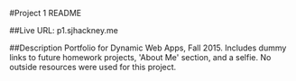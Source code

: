 #Project 1 README

##Live URL: p1.sjhackney.me

##Description
Portfolio for Dynamic Web Apps, Fall 2015. Includes dummy links to future homework projects, 'About Me' section, and a selfie. No outside resources were used for this project.